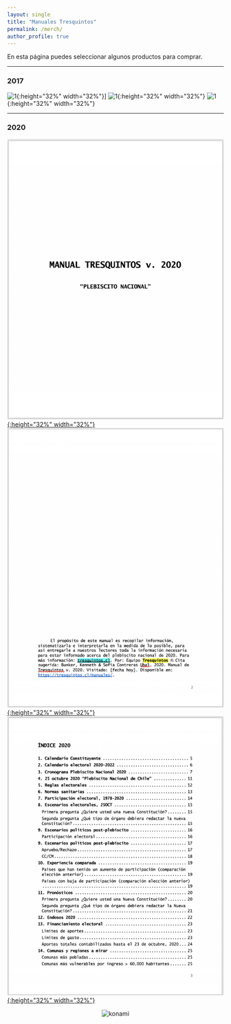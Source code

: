 ```yaml
---
layout: single
title: "Manuales Tresquintos"
permalink: /merch/
author_profile: true
---
```


En esta página puedes seleccionar algunos productos para comprar.


---
### 2017

![1](/images/brand/merch/merch_pc1.png){:height="32%" width="32%"}] ![1](/images/brand/merch/merch_pc2.png){:height="32%" width="32%"} ![1](/images/brand/merch/merch_pc3.png){:height="32%" width="32%"}


---
### 2020

[![1](/images/manual_2020_1.png){:height="32%" width="32%"}](https://www.dropbox.com/s/l3ghs8rlu1pmjsz/v.%202020.pdf?dl=0) [![1](/images/manual_2020_2.png){:height="32%" width="32%"}](https://www.dropbox.com/s/l3ghs8rlu1pmjsz/v.%202020.pdf?dl=0) [![1](/images/manual_2020_3.png){:height="32%" width="32%"}](https://www.dropbox.com/s/l3ghs8rlu1pmjsz/v.%202020.pdf?dl=0)


<!-- NES -->
<style>
.aligncenter {
    text-align: center;
}
</style>
<p class="aligncenter">
    <img src="/images/nes.png" width="30" height="30" alt="konami" />
</p>
<script src="/js/topsecret.js"></script>


<!-- Favicon -->
<link rel="apple-touch-icon" sizes="180x180" href="/apple-touch-icon.png">
<link rel="icon" type="image/png" sizes="32x32" href="/favicon-32x32.png">
<link rel="icon" type="image/png" sizes="16x16" href="/favicon-16x16.png">
<link rel="manifest" href="/site.webmanifest">
<link rel="mask-icon" href="/safari-pinned-tab.svg" color="#5bbad5">
<meta name="msapplication-TileColor" content="#b91d47">
<meta name="theme-color" content="#ffffff">
